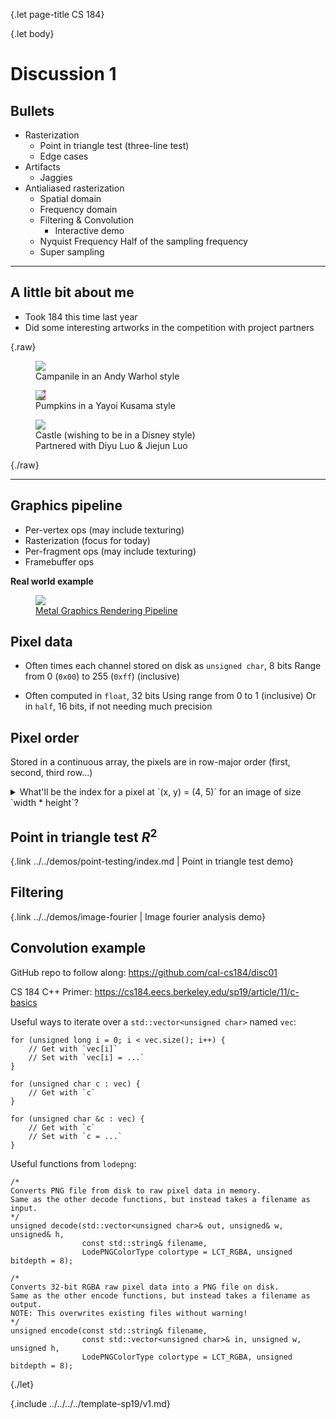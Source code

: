 {.let page-title CS 184}

{.let body}

# Discussion 1

## Bullets

- Rasterization
    - Point in triangle test (three-line test)
    - Edge cases
- Artifacts
    - Jaggies
- Antialiased rasterization
    - Spatial domain
    - Frequency domain
    - Filtering & Convolution
        - Interactive demo
    - Nyquist Frequency
        Half of the sampling frequency
    - Super sampling

---

## A little bit about me

- Took 184 this time last year
- Did some interesting artworks in the competition with project partners

{.raw}

<figure>
    <img class="slim-border" src="{.link* art-1.png}">
    <figcaption>Campanile in an Andy Warhol style</figcaption>
</figure>

<figure>
    <img class="slim-border" src="{.link* art-2.png}" style="background-color: #de2768">
    <figcaption>Pumpkins in a Yayoi Kusama style</figcaption>
</figure>

<figure>
    <img class="slim-border" src="{.link* art-3.png}">
    <figcaption>Castle (wishing to be in a Disney style)<br>Partnered with Diyu Luo &amp; Jiejun Luo</figcaption>
</figure>

{./raw}

---

## Graphics pipeline

- Per-vertex ops (may include texturing)
- Rasterization (focus for today)
- Per-fragment ops (may include texturing)
- Framebuffer ops

**Real world example**

<figure>
    <img class="slim-border" src="https://developer.apple.com/library/archive/documentation/Miscellaneous/Conceptual/MetalProgrammingGuide/Art/gfx-pipeline_2x.png">
    <figcaption><a href="https://developer.apple.com/library/archive/documentation/Miscellaneous/Conceptual/MetalProgrammingGuide/Render-Ctx/Render-Ctx.html">Metal Graphics Rendering Pipeline</a></figcaption>
</figure>

## Pixel data

- Often times each channel stored on disk as `unsigned char`, 8 bits
    Range from 0 (`0x00`) to 255 (`0xff`) (inclusive)

- Often computed in `float`, 32 bits
    Using range from 0 to 1 (inclusive)
    Or in `half`, 16 bits, if not needing much precision

## Pixel order

Stored in a continuous array, the pixels are in row-major order (first, second, third row...)

<details><summary>What'll be the index for a pixel at `(x, y) = (4, 5)` for an image of size `width * height`?</summary>

```
5 * width + 4
```

</details>

## Point in triangle test $R^2$

{.link ../../demos/point-testing/index.md | Point in triangle test demo}

## Filtering

{.link ../../demos/image-fourier | Image fourier analysis demo}

## Convolution example

GitHub repo to follow along: https://github.com/cal-cs184/disc01

CS 184 C++ Primer: https://cs184.eecs.berkeley.edu/sp19/article/11/c-basics

Useful ways to iterate over a `std::vector<unsigned char>` named `vec`:

```
for (unsigned long i = 0; i < vec.size(); i++) {
    // Get with `vec[i]`
    // Set with `vec[i] = ...`
}
```

```
for (unsigned char c : vec) {
    // Get with `c`
}
```

```
for (unsigned char &c : vec) {
    // Get with `c`
    // Set with `c = ...`
}
```

Useful functions from `lodepng`:

```
/*
Converts PNG file from disk to raw pixel data in memory.
Same as the other decode functions, but instead takes a filename as input.
*/
unsigned decode(std::vector<unsigned char>& out, unsigned& w, unsigned& h,
                const std::string& filename,
                LodePNGColorType colortype = LCT_RGBA, unsigned bitdepth = 8);
```

```
/*
Converts 32-bit RGBA raw pixel data into a PNG file on disk.
Same as the other encode functions, but instead takes a filename as output.
NOTE: This overwrites existing files without warning!
*/
unsigned encode(const std::string& filename,
                const std::vector<unsigned char>& in, unsigned w, unsigned h,
                LodePNGColorType colortype = LCT_RGBA, unsigned bitdepth = 8);
```

{./let}

{.include ../../../../template-sp19/v1.md}
